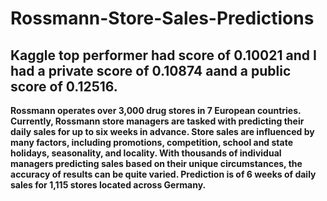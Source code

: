 # Rossmann-Store-Sales-Predictions

## Kaggle top performer had score of 0.10021 and I had a private score of 0.10874 aand a public score of 0.12516.


**Rossmann operates over 3,000 drug stores in 7 European countries. Currently, Rossmann store managers are tasked with predicting their daily sales for up to six weeks in advance. Store sales are influenced by many factors, including promotions, competition, school and state holidays, seasonality, and locality. With thousands of individual managers predicting sales based on their unique circumstances, the accuracy of results can be quite varied.
Prediction is of 6 weeks of daily sales for 1,115 stores located across Germany.**
  
   
   
